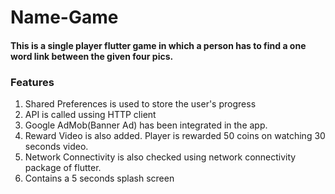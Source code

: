 # Name-Game
#### This is a single player flutter game in which a person has to find a one word link between the given four pics.

### Features
1. Shared Preferences is used to store the user's progress
2. API is called ussing HTTP client
3. Google AdMob(Banner Ad) has been integrated in the app. 
4. Reward Video is also added. Player is rewarded 50 coins on watching 30 seconds video.
5. Network Connectivity is also checked using network connectivity package of flutter.
6. Contains a 5 seconds splash screen
